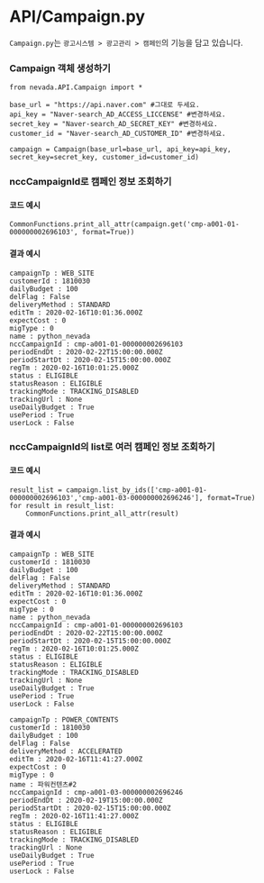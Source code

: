 # API/Campaign.py
`Campaign.py`는 `광고시스템 > 광고관리 > 캠페인`의 기능을 담고 있습니다. <br>


### Campaign 객체 생성하기
	from nevada.API.Campaign import *
	
	base_url = "https://api.naver.com" #그대로 두세요.
	api_key = "Naver-search_AD_ACCESS_LICCENSE" #변경하세요.
	secret_key = "Naver-search_AD_SECRET_KEY" #변경하세요.
	customer_id = "Naver-search_AD_CUSTOMER_ID" #변경하세요.
	
	campaign = Campaign(base_url=base_url, api_key=api_key, secret_key=secret_key, customer_id=customer_id)

### nccCampaignId로 캠페인 정보 조회하기
#### 코드 예시
	CommonFunctions.print_all_attr(campaign.get('cmp-a001-01-000000002696103', format=True))

#### 결과 예시
	campaignTp : WEB_SITE
	customerId : 1810030
	dailyBudget : 100
	delFlag : False
	deliveryMethod : STANDARD
	editTm : 2020-02-16T10:01:36.000Z
	expectCost : 0
	migType : 0
	name : python_nevada
	nccCampaignId : cmp-a001-01-000000002696103
	periodEndDt : 2020-02-22T15:00:00.000Z
	periodStartDt : 2020-02-15T15:00:00.000Z
	regTm : 2020-02-16T10:01:25.000Z
	status : ELIGIBLE
	statusReason : ELIGIBLE
	trackingMode : TRACKING_DISABLED
	trackingUrl : None
	useDailyBudget : True
	usePeriod : True
	userLock : False
	
### nccCampaignId의 list로 여러 캠페인 정보 조회하기
#### 코드 예시
    result_list = campaign.list_by_ids(['cmp-a001-01-000000002696103','cmp-a001-03-000000002696246'], format=True)
    for result in result_list:
        CommonFunctions.print_all_attr(result)
      
#### 결과 예시
	campaignTp : WEB_SITE
	customerId : 1810030
	dailyBudget : 100
	delFlag : False
	deliveryMethod : STANDARD
	editTm : 2020-02-16T10:01:36.000Z
	expectCost : 0
	migType : 0
	name : python_nevada
	nccCampaignId : cmp-a001-01-000000002696103
	periodEndDt : 2020-02-22T15:00:00.000Z
	periodStartDt : 2020-02-15T15:00:00.000Z
	regTm : 2020-02-16T10:01:25.000Z
	status : ELIGIBLE
	statusReason : ELIGIBLE
	trackingMode : TRACKING_DISABLED
	trackingUrl : None
	useDailyBudget : True
	usePeriod : True
	userLock : False
	
	campaignTp : POWER_CONTENTS
	customerId : 1810030
	dailyBudget : 100
	delFlag : False
	deliveryMethod : ACCELERATED
	editTm : 2020-02-16T11:41:27.000Z
	expectCost : 0
	migType : 0
	name : 파워컨텐츠#2
	nccCampaignId : cmp-a001-03-000000002696246
	periodEndDt : 2020-02-19T15:00:00.000Z
	periodStartDt : 2020-02-15T15:00:00.000Z
	regTm : 2020-02-16T11:41:27.000Z
	status : ELIGIBLE
	statusReason : ELIGIBLE
	trackingMode : TRACKING_DISABLED
	trackingUrl : None
	useDailyBudget : True
	usePeriod : True
	userLock : False
